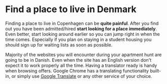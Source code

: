 # Find a place to live in Denmark
Finding a place to live in Copenhagen can be **quite painful**.  After you find out you have been admitted/hired **start looking for a place immediately**. Even better, start looking around earlier so you can jump right in when the time comes. Especially if you plan on staying in a student housing you should sign up for waiting lists as soon as possible.

Majority of the websites you will encounter during your apartment hunt are going to be in Danish. Even when the site has an English version don't expect it to work properly all the time. Having a translator ready is handy when browsing offers. Google Chrome has a translating functionality built-in, or simply use [Google Translate](http://translate.google.com/) or any other service of your choice.
